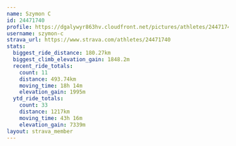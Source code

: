 ```yaml
---
name: Szymon C
id: 24471740
profile: https://dgalywyr863hv.cloudfront.net/pictures/athletes/24471740/7213253/3/large.jpg
username: szymon-c
strava_url: https://www.strava.com/athletes/24471740
stats:
  biggest_ride_distance: 180.27km
  biggest_climb_elevation_gain: 1848.2m
  recent_ride_totals:
    count: 11
    distance: 493.74km
    moving_time: 18h 14m
    elevation_gain: 1995m
  ytd_ride_totals:
    count: 33
    distance: 1217km
    moving_time: 43h 16m
    elevation_gain: 7339m
layout: strava_member
--- 
```

